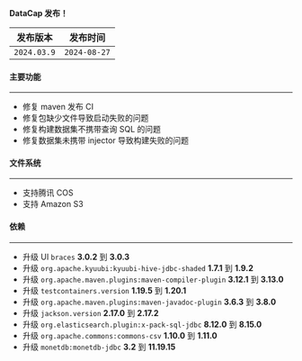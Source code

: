 **DataCap 发布！**

|    发布版本     |     发布时间     |
|:-----------:|:------------:|
| `2024.03.9` | `2024-08-27` |

#### 主要功能

---

- 修复 maven 发布 CI
- 修复包缺少文件导致启动失败的问题
- 修复构建数据集不携带查询 SQL 的问题
- 修复数据集未携带 injector 导致构建失败的问题

#### 文件系统

---

- 支持腾讯 COS
- 支持 Amazon S3

#### 依赖

---

- 升级 UI `braces` **3.0.2** 到 **3.0.3**
- 升级 `org.apache.kyuubi:kyuubi-hive-jdbc-shaded` **1.7.1** 到 **1.9.2**
- 升级 `org.apache.maven.plugins:maven-compiler-plugin` **3.12.1** 到 **3.13.0**
- 升级 `testcontainers.version` **1.19.5** 到 **1.20.1**
- 升级 `org.apache.maven.plugins:maven-javadoc-plugin` **3.6.3** 到 **3.8.0**
- 升级 `jackson.version` **2.17.0** 到 **2.17.2**
- 升级 `org.elasticsearch.plugin:x-pack-sql-jdbc` **8.12.0** 到 **8.15.0**
- 升级 `org.apache.commons:commons-csv` **1.10.0** 到 **1.11.0**
- 升级 `monetdb:monetdb-jdbc` **3.2** 到 **11.19.15**